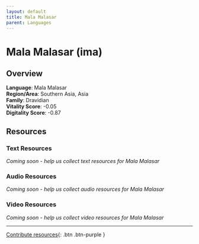 ```yaml
---
layout: default
title: Mala Malasar
parent: Languages
---
```


# Mala Malasar (ima)

## Overview

**Language**: Mala Malasar  
**Region/Area**: Southern Asia, Asia  
**Family**: Dravidian  
**Vitality Score**: -0.05  
**Digitality Score**: -0.87  

## Resources

### Text Resources
*Coming soon - help us collect text resources for Mala Malasar*

### Audio Resources
*Coming soon - help us collect audio resources for Mala Malasar*

### Video Resources
*Coming soon - help us collect video resources for Mala Malasar*

---

[Contribute resources](https://fairtrain.github.io/){: .btn .btn-purple }

